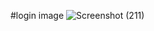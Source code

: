 #login image
![Screenshot (211)](https://github.com/user-attachments/assets/381f4e7c-92d8-4943-802e-3bcb734bfd16)
